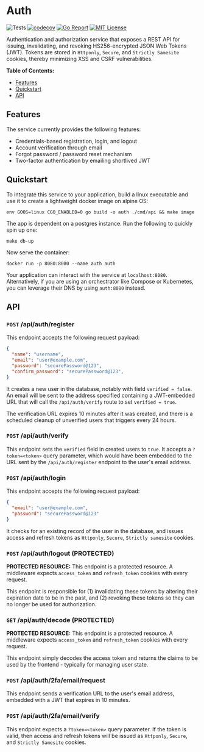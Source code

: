 # Auth

![Tests](https://github.com/abyan-dev/auth/actions/workflows/ci.yaml/badge.svg) [![codecov](https://codecov.io/gh/abyan-dev/auth/graph/badge.svg?token=S679A5TSW7)](https://codecov.io/gh/abyan-dev/auth) [![Go Report](https://goreportcard.com/badge/abyan-dev/auth)](https://goreportcard.com/report/YanSystems/compiler) [![MIT License](https://img.shields.io/badge/license-MIT-blue.svg)](https://github.com/YanSystems/compiler/blob/main/LICENSE)

Authentication and authorization service that exposes a REST API for issuing,  invalidating, and revoking HS256-encrypted JSON Web Tokens (JWT). Tokens are stored in `Httponly`, `Secure`, and `Strictly Samesite` cookies, thereby minimizing XSS and CSRF vulnerabilities. 

**Table of Contents:**

- [Features](#features)
- [Quickstart](#quickstart)
- [API](#api)

## Features

The service currently provides the following features:

- Credentials-based registration, login, and logout
- Account verification through email
- Forgot password / password reset mechanism
- Two-factor authentication by emailing shortlived JWT

## Quickstart

To integrate this service to your application, build a linux executable and use it to create a lightweight docker image on alpine OS:

```
env GOOS=linux CGO_ENABLED=0 go build -o auth ./cmd/api && make image
```

The app is dependent on a postgres instance. Run the following to quickly spin up one: 

```
make db-up
```

Now serve the container:

```
docker run -p 8080:8080 --name auth auth
```

Your application can interact with the service at `localhost:8080`. Alternatively, if you are using an orchestrator like Compose or Kubernetes, you can leverage their DNS by using `auth:8080` instead.

## API

### `POST` /api/auth/register

This endpoint accepts the following request payload:

```json
{
  "name": "username",
  "email": "user@example.com",
  "password": "securePassword@123",
  "confirm_password": "securePassword@123",
}
```

It creates a new user in the database, notably with field `verified = false`. An email will be sent to the address specified containing a JWT-embedded URL that will call the `/api/auth/verify` route to set `verified = true`. 

The verification URL expires 10 minutes after it was created, and there is a scheduled cleanup of unverified users that triggers every 24 hours. 

### `POST` /api/auth/verify

This endpoint sets the `verified` field in created users to `true`. It accepts a `?token=<token>` query parameter, which would have been embedded to the URL sent by the `/api/auth/register` endpoint to the user's email address.

### `POST` /api/auth/login

This endpoint accepts the following request payload:

```json
{
  "email": "user@example.com",
  "password": "securePassword@123"
}
```

It checks for an existing record of the user in the database, and issues access and refresh tokens as `Httponly`, `Secure`, `Strictly samesite` cookies. 

### `POST` /api/auth/logout **(PROTECTED)**

**PROTECTED RESOURCE:** This endpoint is a protected resource. A middleware expects `access_token` and `refresh_token` cookies with every request. 

This endpoint is responsible for (1) invalidating these tokens by altering their expiration date to be in the past, and (2) revoking these tokens so they can no longer be used for authorization.

### `GET` /api/auth/decode **(PROTECTED)**

**PROTECTED RESOURCE:** This endpoint is a protected resource. A middleware expects `access_token` and `refresh_token` cookies with every request. 

This endpoint simply decodes the access token and returns the claims to be used by the frontend - typically for managing user state.

### `POST` /api/auth/2fa/email/request

This endpoint sends a verification URL to the user's email address, embedded with a JWT that expires in 10 minutes.

### `POST` /api/auth/2fa/email/verify

This endpoint expects a `?token=<token>` query parameter. If the token is valid, then access and refresh tokens will be issued as `Httponly`, `Secure`, and `Strictly Samesite` cookies.